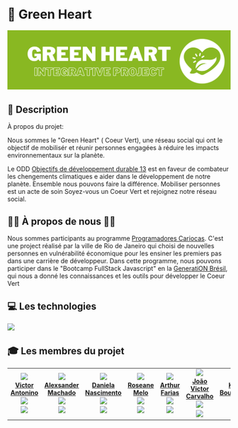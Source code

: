 # 💚 Green Heart 

<a href="https://green-heart.onrender.com">
<img src="https://github.com/green-heart/.github/blob/main/profile/images/Green%20heart.png?raw=true" title="project apresentation">
</a>

## 💬 Description

À propos du projet:

Nous sommes le "Green Heart" ( Coeur Vert), une réseau social qui ont le objectif de mobilisér et réunir personnes engagées à réduire les impacts environnementaux sur la planète.

Le ODD [Objectifs de développement durable 13](https://www.un.org/sustainabledevelopment/fr/climate-change-2/) est en faveur de combateur les chengements climatiques e aider dans le développement de notre planète.
Ensemble nous pouvons faire la différence. Mobiliser personnes est un acte de soin
Soyez-vous un Coeur Vert et rejoignez notre réseau social.

## 👨‍🎓 À propos de nous 👩‍🎓


Nous sommes participants au programme [Programadores Cariocas](https://www.eduardopaes.com.br/programadores-cariocas-inscricoes-abertas-para-jovens-de-17-a-29-anos-no-programa-da-prefeitura-do-rio/). C'est une project réalisé par la ville de Rio de Janeiro qui choisi de nouvelles personnes en vulnérabilité économique pour les ensiner les premiers pas dans une carrière de développeur. Dans cette programme, nous pouvons participer dans le "Bootcamp FullStack Javascript" en la [GeneratiON Brésil](https://brazil.generation.org/), qui nous a donné les connaissances et les outils pour développer le Coeur Vert


## 💻 Les technologies

<a href="https://skillicons.dev">
    <img src="https://skillicons.dev/icons?i=javascript,typescript,html,css,bootstrap,git,github,nodejs,express,nest,mysql,react,materialui,figma,vscode " />
</a>

## 🎓 Les membres du projet

<table>
  <tr>
    <td align="center">
      <a href="https://github.com/Anttonino"><img src="https://avatars.githubusercontent.com/u/99145534?v=4" width=200px;>
        <br>
        <b>Victor<br>Antonino</b>
      </a>
      <br>
      <sub>
      <img src="https://img.shields.io/badge/LinkedIn-0077B5?style=for-the-badge&logo=linkedin&logoColor=white">
      <br>
      <img src="https://img.shields.io/badge/GitHub-100000?style=for-the-badge&logo=github&logoColor=white">
      </sub>    
    </td>
    <td align="center">
      <a href="https://github.com/alexsandermog"> <img src="https://avatars.githubusercontent.com/u/79030781?v=4" width=200px;> 
        <br>
          <b>Alexsander<br>Machado</b>
      </a>
      <br>
        <sub>
          <img src="https://img.shields.io/badge/LinkedIn-0077B5?style=for-the-badge&logo=linkedin&logoColor=white">
           <br>
           <img src="https://img.shields.io/badge/GitHub-100000?style=for-the-badge&logo=github&logoColor=white">
         </sub> 
    </td>
        <td align="center">
      <a href="https://github.com/DaniNasciment"> <img src="https://avatars.githubusercontent.com/u/112710222?v=4" width="200px;"> 
        <br>
          <b>Daniela<br>Nascimento</b>
      </a>
      <br>
        <sub>
          <img src="https://img.shields.io/badge/LinkedIn-0077B5?style=for-the-badge&logo=linkedin&logoColor=white">
           <br>
           <img src="https://img.shields.io/badge/GitHub-100000?style=for-the-badge&logo=github&logoColor=white">
         </sub> 
    </td>
     <td align="center">
      <a href="https://github.com/Popdollss"> <img src="https://avatars.githubusercontent.com/u/112709048?v=4" width="200px;"> 
        <br>
          <b>Roseane<br>Melo</b>
      </a>
      <br>
        <sub>
          <img src="https://img.shields.io/badge/LinkedIn-0077B5?style=for-the-badge&logo=linkedin&logoColor=white">
           <br>
           <img src="https://img.shields.io/badge/GitHub-100000?style=for-the-badge&logo=github&logoColor=white">
         </sub> 
    </td>
         <td align="center">
      <a href="https://github.com/ArthurMFarias0"> <img src="https://avatars.githubusercontent.com/u/112709178?v=4" width="200px;"> 
        <br>
          <b>Arthur<br>Farias</b>
      </a>
      <br>
        <sub>
          <img src="https://img.shields.io/badge/LinkedIn-0077B5?style=for-the-badge&logo=linkedin&logoColor=white">
           <br>
           <img src="https://img.shields.io/badge/GitHub-100000?style=for-the-badge&logo=github&logoColor=white">
         </sub> 
    </td>
         <td align="center">
      <a href="https://github.com/JoaoVictorCSousa"> <img src="https://avatars.githubusercontent.com/u/112873437?v=4" width="200px;"> 
        <br>
          <b>João Victor<br>Carvalho</b>
      </a>
      <br>
        <sub>
          <img src="https://img.shields.io/badge/LinkedIn-0077B5?style=for-the-badge&logo=linkedin&logoColor=white">
           <br>
           <img src="https://img.shields.io/badge/GitHub-100000?style=for-the-badge&logo=github&logoColor=white">
         </sub> 
    </td>
         <td align="center">
      <a href="https://github.com/KaiqueBourguignon"> <img src="https://avatars.githubusercontent.com/u/112709239?v=4" width="200px;"> 
        <br>
          <b>Kaique<br>Bourguignon </b>
      </a>
      <br>
        <sub>
          <img src="https://img.shields.io/badge/LinkedIn-0077B5?style=for-the-badge&logo=linkedin&logoColor=white">
           <br>
           <img src="https://img.shields.io/badge/GitHub-100000?style=for-the-badge&logo=github&logoColor=white">
         </sub> 
    </td>
  </tr> 
</table>
